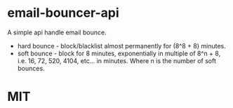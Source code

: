 # email-bouncer-api
A simple api handle email bounce.

* hard bounce - block/blacklist almost permanently for (8^8 + 8) minutes.
* soft bounce - block for 8 minutes, exponentially in multiple of 8^n + 8, i.e. 16, 72, 520, 4104, etc... in minutes.  Where n is the number of soft bounces.

# MIT
